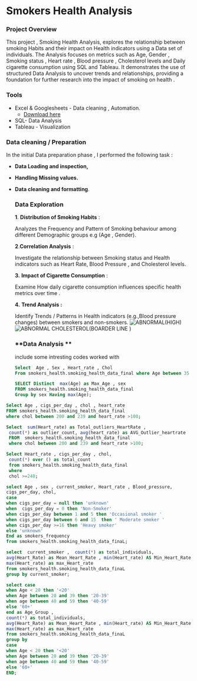 # Smokers Health Analysis

### Project Overview 
This project , Smoking Health Analysis, explores the relationship between smoking Habits and their impact on Health indicators using a Data set of individuals. 
The Analysis focuses on metrics such as Age, Gender , Smoking status , Heart rate , Blood pressure , Cholesterol levels and Daily cigarette consumption using 
SQL and Tableau.
It demonstrates the use of structured Data Analysis to uncover trends and relationships, providing a foundation for further research into the impact of smoking on health . 

### Tools 

- Excel & Googlesheets - Data cleaning , Automation.
   -  [Download here](https://docs.google.com/spreadsheets/d/1yW2vk4i6eSYC_i-99tccJcaSP3x955sfhmsll1ssY1I/edit?usp=sharing)
- SQL- Data Analysis
- Tableau - Visualization 

### Data cleaning / Preparation 

In the initial Data preparation phase , I performed the following task :
- **Data Loading and inspection,**
- **Handling Missing values.**
- **Data cleaning and formatting**.

   ### Data Exploration

   **1**. **Distribution of Smoking Habits** :

   Analyzes the Frequency and Pattern of Smoking behaviour among
   different Demographic groups
    e.g (Age , Gender).
  
    **2**.**Correlation Analysis** :

   Investigate the relationship between Smoking status and Health indicators such as Heart Rate, Blood Pressure , and Cholesterol levels.

    **3.** **Impact of Cigarette Consumption** :
 
  Examine How daily cigarette consumption influences  specific health metrics over time .

    **4.** **Trend Analysis :**

   Identify Trends / Patterns in Health indicators (e.g.,Blood pressure changes) between smokers and non-smokers.
  ![ABNORMAL(HIGH)](https://github.com/user-attachments/assets/16958d12-1727-4272-b836-3f210470393c)
  ![ABNORMAL CHOLESTEROL(BOARDER LINE )](https://github.com/user-attachments/assets/2efd339a-4347-463c-9ca1-67b6c22fa59e)

  

  


  ### **Data Analysis **

  include some intresting codes worked with
  
    ```SQL
   Select  Age , Sex , Heart_rate , Chol
  From smokers_health.smoking_health_data_final where Age between 35 and 55;
   ```

     ```SQL
     SELECT Distinct  max(Age) as Max_Age , sex
    FROM smokers_health.smoking_health_data_final
     Group by sex Having max(Age);
     ```
```SQL
Select Age , cigs_per_day , chol , heart_rate
FROM smokers_health.smoking_health_data_final
where chol between 200 and 239 and heart_rate >100; 
```

```SQL
Select  sum(Heart_rate) as Total_outliers_HeartRate , 
 count(*) as outlier_count, avg(heart_rate) as AVG_Outlier_heartrate 
 FROM  smokers_health.smoking_health_data_final
 where chol between 200 and 239 and heart_rate >100;
```

```SQL
Select Heart_rate , cigs_per_day , chol, 
 count(*) over () as total_count 
 from smokers_health.smoking_health_data_final 
 where 
 chol >=240;
```

```SQL
select Age , sex , current_smoker, Heart_rate , Blood_pressure, 
cigs_per_day, chol,
case 
when cigs_per_day = null then 'unknown'
when  cigs_per_day = 0 then 'Non-Smoker'
when cigs_per_day between 1 and 5 then 'Occasional smoker ' 
when cigs_per_day between 6 and 15  then ' Moderate smoker '
when cigs_per_day >=16 then 'Heavy smoker'
else 'unknown'
End as smokers_frequency
from smokers_health.smoking_health_data_finaL;
```

```SQL
select  current_smoker ,  count(*) as total_individuals, 
avg(Heart_Rate) as Mean_Heart_Rate , min(Heart_rate) AS Min_Heart_Rate , 
max(Heart_rate) as max_Heart_rate 
from smokers_health.smoking_health_data_finaL 
group by current_smoker;
```

 ```SQL
select case 
when Age < 20 then '<20'
when Age between 20 and 39 then '20-39'
when age between 40 and 59 then '40-59'
else '60+'
end as Age_Group ,
count(*) as total_individuals, 
avg(Heart_Rate) as Mean_Heart_Rate , min(Heart_rate) AS Min_Heart_Rate , 
max(Heart_rate) as max_Heart_rate 
from smokers_health.smoking_health_data_finaL 
group by 
case 
when Age < 20 then '<20'
when Age between 20 and 39 then '20-39'
when age between 40 and 59 then '40-59'
else '60+'
END;
```
         
